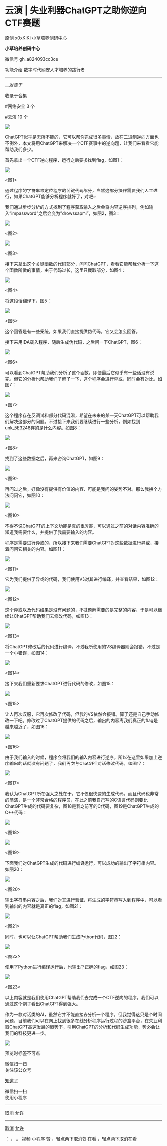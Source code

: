 #  云演 | 失业利器ChatGPT之助你逆向CTF赛题

原创 x0xKiKi  [ 小草培养创研中心 ](javascript:void\(0\);)

**小草培养创研中心** ![]()

微信号 gh_a824093cc3ce

功能介绍 数字时代网安人才培养的践行者

____

___发表于_

收录于合集

#网络安全 3 个

#云演 10 个

![](https://raw.githubusercontent.com/tuchuang9/tc1/refs/heads/main/public/20230302142959.png)

ChatGPT似乎是无所不能的，它可以帮你完成很多事情，放在二进制逆向方面也不例外，本文将用ChatGPT来解决一个CTF赛事中的逆向题，让我们来看看它能帮助我们多少。

  

首先拿出一个CTF逆向程序，运行之后要求找到flag，如图1：

![](https://raw.githubusercontent.com/tuchuang9/tc1/refs/heads/main/public/20230302143001.png)

<图1>

  

通过程序的字符串来定位程序的关键代码部分，当然这部分操作需要我们人工进行，如果ChatGPT能够分析程序就好了，对吧~

我们通过步步分析的方式找到了程序获取输入之后会将内容逆序排列，例如输入”impassword”之后会变为”drowssapmi”，如图2，图3：

![](https://raw.githubusercontent.com/tuchuang9/tc1/refs/heads/main/public/20230302143002.png)

<图2>

  

![](https://raw.githubusercontent.com/tuchuang9/tc1/refs/heads/main/public/20230302143003.png)

<图3>

  

接下来拿出这个关键函数的代码部分，问问ChatGPT，看看它能帮我分析一下这个函数所做的事情，由于代码过长，这里只截取部分，如图4：

![](https://raw.githubusercontent.com/tuchuang9/tc1/refs/heads/main/public/20230302143005.png)

<图4>

  

将这段话翻译下，图5：

![](https://raw.githubusercontent.com/tuchuang9/tc1/refs/heads/main/public/20230302143006.png)

<图5>

  

这个回答是有一些笼统，如果我们直接提供伪代码，它又会怎么回答。

接下来用IDA载入程序，随后生成伪代码，之后问一下ChatGPT，图6：

![](https://raw.githubusercontent.com/tuchuang9/tc1/refs/heads/main/public/20230302143007.png)

<图6>

  

可以看到ChatGPT帮助我们分析了这个函数，即便最后它似乎有一些话没有说完。但它的分析也帮助我们了解了一下，这个程序会进行异或，同时会有对比。如图7：

![](https://raw.githubusercontent.com/tuchuang9/tc1/refs/heads/main/public/20230302143009.png)

<图7>

  

这个程序存在反调试和部分代码混淆，希望在未来的某一天ChatGPT可以帮助我们解决这部分的问题。不过接下来我们要继续进行一些分析，例如找到unk_5E3248存的是什么内容。如图8：

![](https://raw.githubusercontent.com/tuchuang9/tc1/refs/heads/main/public/20230302143010.png)

<图8>

  

找到了这些数据之后，再来咨询ChatGPT，如图9：

![](https://raw.githubusercontent.com/tuchuang9/tc1/refs/heads/main/public/20230302143011.png)

<图9>

  

再问过之后，好像没有提供有价值的内容，可能是我问的姿势不对。那么我换个方法问问它，如图10：

![](https://raw.githubusercontent.com/tuchuang9/tc1/refs/heads/main/public/20230302143012.png)

<图10>

  

不得不说ChatGPT的上下文功能是真的很厉害，可以通过之前的对话内容准确的知道我需要什么，并提供了我需要输入的内容。

程序是需要进行异或的，所以接下来我们需要ChatGPT对这些数据进行异或，接着问问它相关的内容。如图11：

![](https://raw.githubusercontent.com/tuchuang9/tc1/refs/heads/main/public/20230302143013.png)

<图11>

  

它为我们提供了异或的代码，我们使用VS对其进行编译，并查看结果，如图12：

![](https://raw.githubusercontent.com/tuchuang9/tc1/refs/heads/main/public/20230302143015.png)

<图12>

  

这个异或以及代码结果是没有问题的，不过题解需要的是完整的内容，于是可以继续让ChatGPT帮助我们去修改代码，如图13：

![](https://raw.githubusercontent.com/tuchuang9/tc1/refs/heads/main/public/20230302143016.png)

<图13>

  

将ChatGPT修改后的代码进行编译，不过我所使用的VS编译器则会报错，不过是一个小错误，如图14：

![](https://raw.githubusercontent.com/tuchuang9/tc1/refs/heads/main/public/20230302143017.png)

<图14>

  

接下来我们重新要求ChatGPT进行代码的修改，如图15：

![](https://raw.githubusercontent.com/tuchuang9/tc1/refs/heads/main/public/20230302143018.png)

<图15>

  

让人再次叹服，它再次修改了代码，但我的VS依然会报错。算了还是自己手动修改一下吧。修改过了ChatGPT提供的代码之后，输出的内容离我们真正的flag是越来越近了，如图16：

![](https://raw.githubusercontent.com/tuchuang9/tc1/refs/heads/main/public/20230302143019.png)

<图16>

  

由于我们输入的时候，程序会将我们的输入内容进行逆序，所以在这里如果加上逆序输出的话就没有问题了，我们再次与ChatGPT对话修改代码，如图17：

![](https://raw.githubusercontent.com/tuchuang9/tc1/refs/heads/main/public/20230302143020.png)

<图17>

  

我认为ChatGPT所在强大之处在于，它不仅很快速的生成代码，而且代码也非常的简洁，是一个非常合格的程序员，在此之前我自己写的C语言代码则要比ChatGPT生成的代码要复杂，图18是我之前写的C代码，图19是ChatGPT生成的C++代码：

![](https://raw.githubusercontent.com/tuchuang9/tc1/refs/heads/main/public/20230302143021.png)

<图18>

  

![](https://raw.githubusercontent.com/tuchuang9/tc1/refs/heads/main/public/20230302143022.png)

<图19>

  

下面我们对ChatGPT生成的代码进行编译运行，可以成功的输出了字符串内容。如图20：

![](https://raw.githubusercontent.com/tuchuang9/tc1/refs/heads/main/public/20230302143023.png)

<图20>

  

输出字符串内容之后，我们对其进行验证，将生成的字符串写入到程序中，可以看到输出的内容就是真正的flag，如图21：

![](https://raw.githubusercontent.com/tuchuang9/tc1/refs/heads/main/public/20230302143024.png)

<图21>

  

同时，也可以让ChatGPT帮助我们生成Python代码，图22：

![](https://raw.githubusercontent.com/tuchuang9/tc1/refs/heads/main/public/20230302143025.png)

<图22>

  

使用了Python进行编译运行后，也输出了正确的flag，如图23：

![](https://raw.githubusercontent.com/tuchuang9/tc1/refs/heads/main/public/20230302143026.png)

<图23>

  

  

以上内容就是我们使用ChatGPT帮助我们去完成一个CTF逆向的程序。我们可以通过这个例子看出ChatGPT得到强大。

  

作为一款对话类的AI，虽然它并不能直接去分析一个程序，但我觉得这只是个时间问题，目前我们可以在网上找到很多在线分析程序运行过程的沙盒平台，在失业利器ChatGPT高速发展的趋势下，引用ChatGPT的分析和代码生成功能，势必会让我们的科技更进一步。

![](https://raw.githubusercontent.com/tuchuang9/tc1/refs/heads/main/public/20230302143027.png)

预览时标签不可点

微信扫一扫  
关注该公众号

[知道了](javascript:;)

微信扫一扫  
使用小程序

****

[取消](javascript:void\(0\);) [允许](javascript:void\(0\);)

****

[取消](javascript:void\(0\);) [允许](javascript:void\(0\);)

： ， 。   视频 小程序 赞 ，轻点两下取消赞 在看 ，轻点两下取消在看

